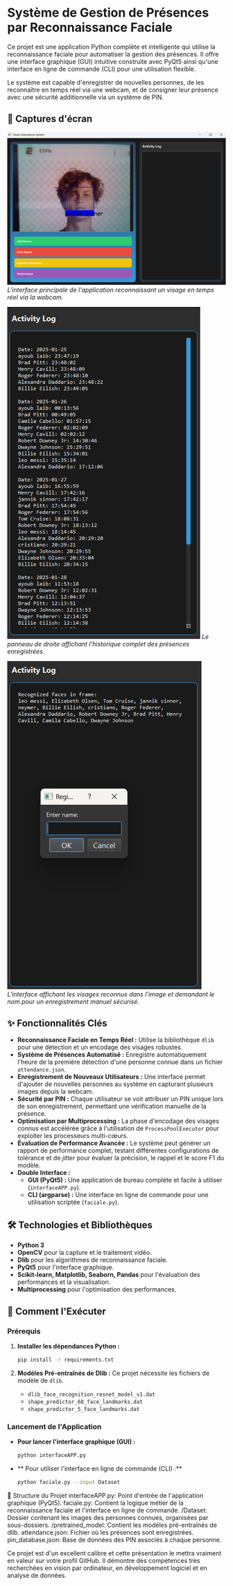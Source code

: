 # Système de Gestion de Présences par Reconnaissance Faciale

Ce projet est une application Python complète et intelligente qui utilise la reconnaissance faciale pour automatiser la gestion des présences. Il offre une interface graphique (GUI) intuitive construite avec PyQt5 ainsi qu'une interface en ligne de commande (CLI) pour une utilisation flexible.

Le système est capable d'enregistrer de nouvelles personnes, de les reconnaître en temps réel via une webcam, et de consigner leur présence avec une sécurité additionnelle via un système de PIN.

## 📸 Captures d'écran

![Interface Principale en Action](screenshots/01.png)
_L'interface principale de l'application reconnaissant un visage en temps réel via la webcam._

![Journal d'Activité et des Présences](screenshots/02.png)
_Le panneau de droite affichant l'historique complet des présences enregistrées._

![Enregistrement Manuel de Présence](screenshots/03.png)
_L'interface affichant les visages reconnus dans l'image et demandant le nom pour un enregistrement manuel sécurisé._

## ✨ Fonctionnalités Clés

- **Reconnaissance Faciale en Temps Réel :** Utilise la bibliothèque `dlib` pour une détection et un encodage des visages robustes.
- **Système de Présences Automatisé :** Enregistre automatiquement l'heure de la première détection d'une personne connue dans un fichier `attendance.json`.
- **Enregistrement de Nouveaux Utilisateurs :** Une interface permet d'ajouter de nouvelles personnes au système en capturant plusieurs images depuis la webcam.
- **Sécurité par PIN :** Chaque utilisateur se voit attribuer un PIN unique lors de son enregistrement, permettant une vérification manuelle de la présence.
- **Optimisation par Multiprocessing :** La phase d'encodage des visages connus est accélérée grâce à l'utilisation de `ProcessPoolExecutor` pour exploiter les processeurs multi-cœurs.
- **Évaluation de Performance Avancée :** Le système peut générer un rapport de performance complet, testant différentes configurations de tolérance et de *jitter* pour évaluer la précision, le rappel et le score F1 du modèle.
- **Double Interface :**
  - **GUI (PyQt5) :** Une application de bureau complète et facile à utiliser (`interfaceAPP.py`).
  - **CLI (argparse) :** Une interface en ligne de commande pour une utilisation scriptée (`faciale.py`).

## 🛠️ Technologies et Bibliothèques

- **Python 3**
- **OpenCV** pour la capture et le traitement vidéo.
- **Dlib** pour les algorithmes de reconnaissance faciale.
- **PyQt5** pour l'interface graphique.
- **Scikit-learn, Matplotlib, Seaborn, Pandas** pour l'évaluation des performances et la visualisation.
- **Multiprocessing** pour l'optimisation des performances.

## 🚀 Comment l'Exécuter

### Prérequis

1.  **Installer les dépendances Python :**
    ```bash
    pip install -r requirements.txt
    ```

2.  **Modèles Pré-entraînés de Dlib :**
    Ce projet nécessite les fichiers de modèle de `dlib`.
    - `dlib_face_recognition_resnet_model_v1.dat`
    - `shape_predictor_68_face_landmarks.dat`
    - `shape_predictor_5_face_landmarks.dat`

### Lancement de l'Application

- **Pour lancer l'interface graphique (GUI) :**
  ```bash
  python interfaceAPP.py

- ** Pour utiliser l'interface en ligne de commande (CLI) :**
  ```bash
  python faciale.py --input Dataset

📂 Structure du Projet
interfaceAPP.py: Point d'entrée de l'application graphique (PyQt5).
faciale.py: Contient la logique métier de la reconnaissance faciale et l'interface en ligne de commande.
/Dataset: Dossier contenant les images des personnes connues, organisées par sous-dossiers.
/pretrained_model: Contient les modèles pré-entraînés de dlib.
attendance.json: Fichier où les présences sont enregistrées.
pin_database.json: Base de données des PIN associés à chaque personne.

Ce projet est d'un excellent calibre et cette présentation le mettra vraiment en valeur sur votre profil GitHub. Il démontre des compétences très recherchées en vision par ordinateur, en développement logiciel et en analyse de données.
